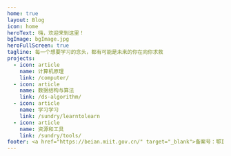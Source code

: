 ```yaml
---
home: true
layout: Blog
icon: home
heroText: 嗨，欢迎来到这里！
bgImage: bgImage.jpg
heroFullScreen: true
tagline: 每一个想要学习的念头，都有可能是未来的你在向你求救
projects:
  - icon: article
    name: 计算机原理
    link: /computer/
  - icon: article
    name: 数据结构与算法
    link: /ds-algorithm/
  - icon: article
    name: 学习学习
    link: /sundry/learntolearn
  - icon: article
    name: 资源和工具
    link: /sundry/tools/
footer: <a href="https://beian.miit.gov.cn/" target="_blank">备案号：鄂ICP备2021016538号</a>
---
```

